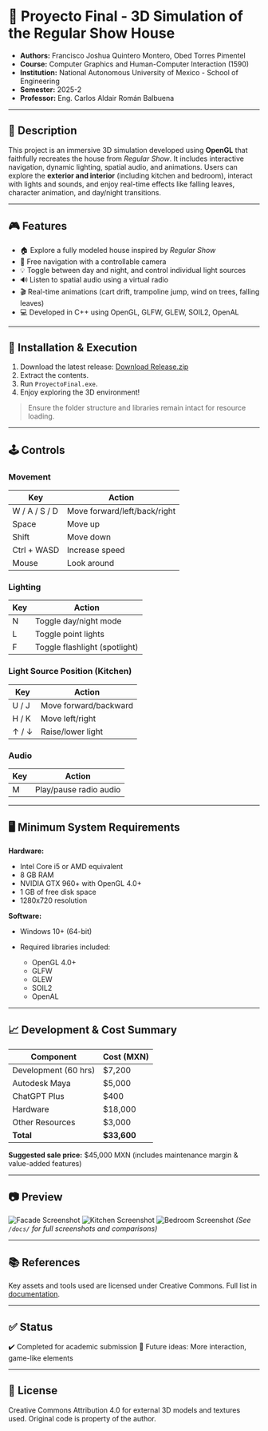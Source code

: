 # 🏡 Proyecto Final - 3D Simulation of the Regular Show House

* **Authors:** Francisco Joshua Quintero Montero, Obed Torres Pimentel
* **Course:** Computer Graphics and Human-Computer Interaction (1590)
* **Institution:** National Autonomous University of Mexico - School of Engineering
* **Semester:** 2025-2
* **Professor:** Eng. Carlos Aldair Román Balbuena

---

## 📌 Description

This project is an immersive 3D simulation developed using **OpenGL** that faithfully recreates the house from *Regular Show*. It includes interactive navigation, dynamic lighting, spatial audio, and animations. Users can explore the **exterior and interior** (including kitchen and bedroom), interact with lights and sounds, and enjoy real-time effects like falling leaves, character animation, and day/night transitions.

---

## 🎮 Features

* 🏠 Explore a fully modeled house inspired by *Regular Show*
* 🎥 Free navigation with a controllable camera
* 💡 Toggle between day and night, and control individual light sources
* 🔊 Listen to spatial audio using a virtual radio
* 🎬 Real-time animations (cart drift, trampoline jump, wind on trees, falling leaves)
* 💻 Developed in C++ using OpenGL, GLFW, GLEW, SOIL2, OpenAL

---

## 🚀 Installation & Execution

1. Download the latest release: [Download Release.zip](https://github.com/joshuaqm/319098147_proyectoFinal_gpo05)
2. Extract the contents.
3. Run `ProyectoFinal.exe`.
4. Enjoy exploring the 3D environment!

> Ensure the folder structure and libraries remain intact for resource loading.

---

## 🕹 Controls

### Movement

| Key           | Action                       |
| ------------- | ---------------------------- |
| W / A / S / D | Move forward/left/back/right |
| Space         | Move up                      |
| Shift         | Move down                    |
| Ctrl + WASD   | Increase speed               |
| Mouse         | Look around                  |

### Lighting

| Key | Action                        |
| --- | ----------------------------- |
| N   | Toggle day/night mode         |
| L   | Toggle point lights           |
| F   | Toggle flashlight (spotlight) |

### Light Source Position (Kitchen)

| Key   | Action                |
| ----- | --------------------- |
| U / J | Move forward/backward |
| H / K | Move left/right       |
| ↑ / ↓ | Raise/lower light     |

### Audio

| Key | Action                 |
| --- | ---------------------- |
| M   | Play/pause radio audio |

---

## 🖥 Minimum System Requirements

**Hardware:**

* Intel Core i5 or AMD equivalent
* 8 GB RAM
* NVIDIA GTX 960+ with OpenGL 4.0+
* 1 GB of free disk space
* 1280x720 resolution

**Software:**

* Windows 10+ (64-bit)
* Required libraries included:

  * OpenGL 4.0+
  * GLFW
  * GLEW
  * SOIL2
  * OpenAL

---

## 📈 Development & Cost Summary

| Component            | Cost (MXN)   |
| -------------------- | ------------ |
| Development (60 hrs) | \$7,200      |
| Autodesk Maya        | \$5,000      |
| ChatGPT Plus         | \$400        |
| Hardware             | \$18,000     |
| Other Resources      | \$3,000      |
| **Total**            | **\$33,600** |

**Suggested sale price:** \$45,000 MXN (includes maintenance margin & value-added features)

---

## 📷 Preview

![Facade Screenshot](docs/facade.png)
![Kitchen Screenshot](docs/kitchen.png)
![Bedroom Screenshot](docs/bedroom.png)
*(See `/docs/` for full screenshots and comparisons)*

---

## 📚 References

Key assets and tools used are licensed under Creative Commons. Full list in [documentation](docs/References.md).

---

## ✅ Status

✔️ Completed for academic submission
🔧 Future ideas: More interaction, game-like elements

---

## 📄 License

Creative Commons Attribution 4.0 for external 3D models and textures used. Original code is property of the author.
